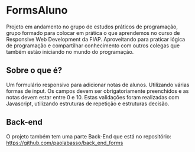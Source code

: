 # FormsAluno

Projeto em andamento no grupo de estudos práticos de programação, grupo formado para colocar em prática o que aprendemos no curso de Responsive Web Development da FIAP. 
Aproveitando para praticar lógica de programação e compartilhar conhecimento com outros colegas que também estão iniciando no mundo do programação.


## Sobre o que é?
Um formulário responsivo para adicionar notas de alunos.
Utilizando várias formas de input.
Os campos devem ser obrigatoriamente preenchidos e as notas devem estar entre 0 e 10.
Estas validações foram realizadas com Javascript, utilizando estruturas de repetição e estruturas decisão.

## Back-end
O projeto também tem uma parte Back-End que está no repositório:
https://github.com/paolabasso/back_end_forms
